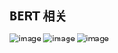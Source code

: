 ## BERT 相关
  ![image](https://user-images.githubusercontent.com/59279781/121285803-8cdf3f00-c911-11eb-884e-ac514b663d33.png)
  ![image](https://user-images.githubusercontent.com/59279781/121285840-9a94c480-c911-11eb-981b-db09aa331090.png)
  ![image](https://user-images.githubusercontent.com/59279781/121285893-a97b7700-c911-11eb-808f-7b741738f729.png)
  
